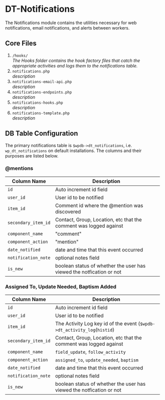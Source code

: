 # DT-Notifications
The Notifications module contains the utilities necessary for web notifications, email notifications, and alerts between workers.

## Core Files

1. `/hooks/`   
   _The Hooks folder contains the hook factory files that catch the appropriate activities and logs them to the notifications table._
1. `notifications.php`  
   _description_
1. `notifications-email-api.php`  
   _description_
1. `notifications-endpoints.php`   
   _description_
1. `notifications-hooks.php`  
   _description_
1. `notifications-template.php`  
   _description_

## DB Table Configuration

The primary notifications table is `$wpdb->dt_notifications`, i.e. `wp_dt_notifications` on default installations. The 
columns and their purposes are listed below.

### @mentions

| Column Name           | Description                                                               |
| ------------          |------------                                                               |
| `id`                  | Auto increment id field                                                   |
| `user_id`             | User id to be notified                                                    |
| `item_id`             | Comment id where the @mention was discovered                              |
| `secondary_item_id`   | Contact, Group, Location, etc that the comment was logged against         |
| `component_name`      | "comment"                                                                 |
| `component_action`    | "mention"                                                                 |
| `date_notified`       | date and time that this event occurred                                    |
| `notification_note`   | optional notes field                                                      |
| `is_new`              | boolean status of whether the user has viewed the notfication or not      |


### Assigned To, Update Needed, Baptism Added

| Column Name           | Description                                                               |
| ------------          |------------                                                               |
| `id`                  | Auto increment id field                                                   |
| `user_id`             | User id to be notified                                                    |
| `item_id`             | The Activity Log key id of the event (`$wpdb->dt_activity_log`(`histid`) |
| `secondary_item_id`   | Contact, Group, Location, etc that the comment was logged against         |
| `component_name`      | `field_update`, `follow_activity`                                         |
| `component_action`    | `assigned_to`, `update_needed`, `baptism`                                 |
| `date_notified`       | date and time that this event occurred                                    |
| `notification_note`   | optional notes field                                                      |
| `is_new`              | boolean status of whether the user has viewed the notfication or not      |


